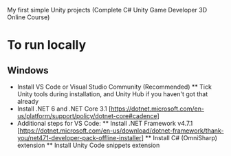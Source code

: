 My first simple Unity projects (Complete C# Unity Game Developer 3D Online Course)

# To run locally

## Windows
* Install VS Code or Visual Studio Community (Recommended)
** Tick Unity tools during installation, and Unity Hub if you haven't got that already
* Install .NET 6 and .NET Core 3.1 [https://dotnet.microsoft.com/en-us/platform/support/policy/dotnet-core#cadence]
* Additional steps for VS Code:
** Install .NET Framework v4.7.1 [https://dotnet.microsoft.com/en-us/download/dotnet-framework/thank-you/net471-developer-pack-offline-installer]
** Install C# (OmniSharp) extension
** Install Unity Code snippets extension
